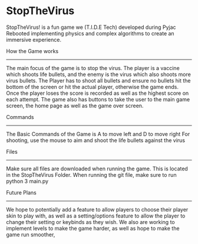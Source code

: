# StopTheVirus
StopTheVirus! is a fun game we (T.I.D.E Tech) developed during Pyjac Rebooted implementing physics and complex algorithms to create an immersive experience.  

How the Game works
____________________

The main focus of the game is to stop the virus. The player is a vaccine which shoots life bullets, and the enemy is the virus which also shoots more virus bullets. The Player has to shoot all bullets and ensure no bullets hit the bottom of the screen or hit the actual player, otherwise the game ends. Once the player loses the score is recorded as well as the highest score on each attempt. The game also has buttons to take the user to the main game screen, the home page as well as the game over screen.



Commands
___________________________
The Basic Commands of the Game is A to move left and D to move right
For shooting, use the mouse to aim and shoot the life bullets against the virus



Files
___________________________
Make sure all files are downloaded when running the game. This is located in the StopTheVirus Folder. When running the git file, make sure to run python 3 main.py



Future Plans
_________________________
We hope to potentially add a feature to allow players to choose their player skin to play with, as well as a setting/options feature to allow the player to change their setting or keybinds as they wish. We also are working to implement levels to make the game harder, as well as hope to make the game run smoother,
